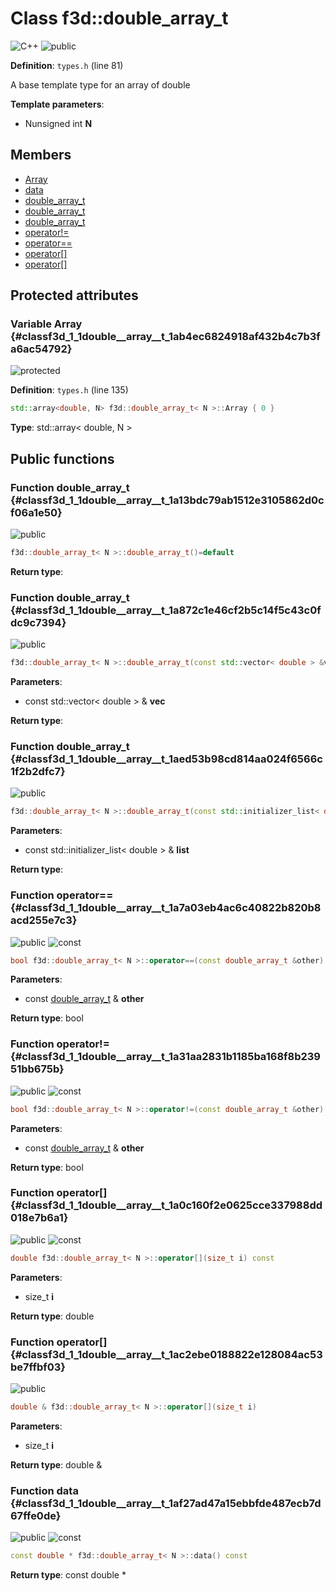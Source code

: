 # Class f3d::double\_array\_t

![][C++]
![][public]

**Definition**: `types.h` (line 81)



A base template type for an array of double

**Template parameters**:

* Nunsigned int **N**

## Members

* [Array](classf3d_1_1double__array__t.md#classf3d_1_1double__array__t_1ab4ec6824918af432b4c7b3fa6ac54792)
* [data](classf3d_1_1double__array__t.md#classf3d_1_1double__array__t_1af27ad47a15ebbfde487ecb7d67ffe0de)
* [double\_array\_t](classf3d_1_1double__array__t.md#classf3d_1_1double__array__t_1a13bdc79ab1512e3105862d0cf06a1e50)
* [double\_array\_t](classf3d_1_1double__array__t.md#classf3d_1_1double__array__t_1a872c1e46cf2b5c14f5c43c0fdc9c7394)
* [double\_array\_t](classf3d_1_1double__array__t.md#classf3d_1_1double__array__t_1aed53b98cd814aa024f6566c1f2b2dfc7)
* [operator!=](classf3d_1_1double__array__t.md#classf3d_1_1double__array__t_1a31aa2831b1185ba168f8b23951bb675b)
* [operator==](classf3d_1_1double__array__t.md#classf3d_1_1double__array__t_1a7a03eb4ac6c40822b820b8acd255e7c3)
* [operator[]](classf3d_1_1double__array__t.md#classf3d_1_1double__array__t_1a0c160f2e0625cce337988dd018e7b6a1)
* [operator[]](classf3d_1_1double__array__t.md#classf3d_1_1double__array__t_1ac2ebe0188822e128084ac53be7ffbf03)

## Protected attributes

### Variable Array {#classf3d_1_1double__array__t_1ab4ec6824918af432b4c7b3fa6ac54792}

![][protected]

**Definition**: `types.h` (line 135)


```cpp
std::array<double, N> f3d::double_array_t< N >::Array { 0 }
```








**Type**: std::array< double, N >



## Public functions

### Function double\_array\_t {#classf3d_1_1double__array__t_1a13bdc79ab1512e3105862d0cf06a1e50}

![][public]


```cpp
f3d::double_array_t< N >::double_array_t()=default
```








**Return type**: 



### Function double\_array\_t {#classf3d_1_1double__array__t_1a872c1e46cf2b5c14f5c43c0fdc9c7394}

![][public]


```cpp
f3d::double_array_t< N >::double_array_t(const std::vector< double > &vec)
```








**Parameters**:

* const std::vector< double > & **vec**

**Return type**: 



### Function double\_array\_t {#classf3d_1_1double__array__t_1aed53b98cd814aa024f6566c1f2b2dfc7}

![][public]


```cpp
f3d::double_array_t< N >::double_array_t(const std::initializer_list< double > &list)
```








**Parameters**:

* const std::initializer_list< double > & **list**

**Return type**: 



### Function operator== {#classf3d_1_1double__array__t_1a7a03eb4ac6c40822b820b8acd255e7c3}

![][public]
![][const]


```cpp
bool f3d::double_array_t< N >::operator==(const double_array_t &other) const
```








**Parameters**:

* const [double\_array\_t](classf3d_1_1double__array__t.md) & **other**

**Return type**: bool



### Function operator!= {#classf3d_1_1double__array__t_1a31aa2831b1185ba168f8b23951bb675b}

![][public]
![][const]


```cpp
bool f3d::double_array_t< N >::operator!=(const double_array_t &other) const
```








**Parameters**:

* const [double\_array\_t](classf3d_1_1double__array__t.md) & **other**

**Return type**: bool



### Function operator[] {#classf3d_1_1double__array__t_1a0c160f2e0625cce337988dd018e7b6a1}

![][public]
![][const]


```cpp
double f3d::double_array_t< N >::operator[](size_t i) const
```








**Parameters**:

* size_t **i**

**Return type**: double



### Function operator[] {#classf3d_1_1double__array__t_1ac2ebe0188822e128084ac53be7ffbf03}

![][public]


```cpp
double & f3d::double_array_t< N >::operator[](size_t i)
```








**Parameters**:

* size_t **i**

**Return type**: double &



### Function data {#classf3d_1_1double__array__t_1af27ad47a15ebbfde487ecb7d67ffe0de}

![][public]
![][const]


```cpp
const double * f3d::double_array_t< N >::data() const
```








**Return type**: const double *





[public]: https://img.shields.io/badge/-public-brightgreen (public)
[C++]: https://img.shields.io/badge/language-C%2B%2B-blue (C++)
[protected]: https://img.shields.io/badge/-protected-yellow (protected)
[const]: https://img.shields.io/badge/-const-lightblue (const)
[static]: https://img.shields.io/badge/-static-lightgrey (static)